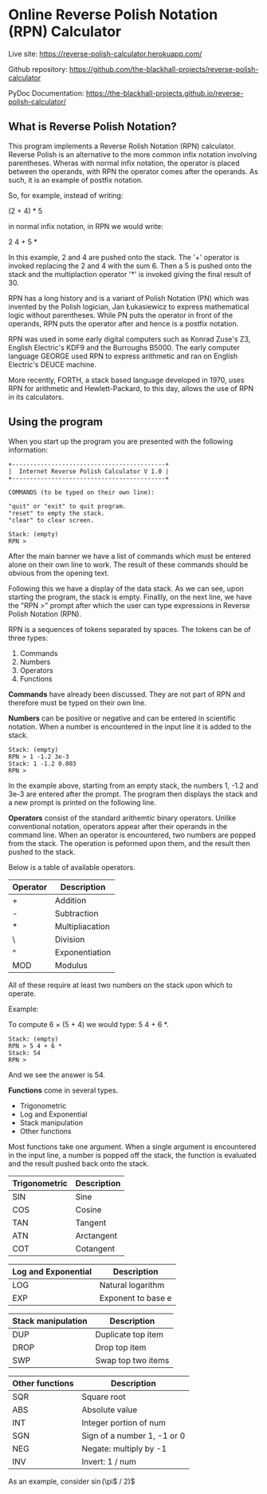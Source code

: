 # Online Reverse Polish Notation (RPN) Calculator

Live site: https://reverse-polish-calculator.herokuapp.com/

Github repository:
https://github.com/the-blackhall-projects/reverse-polish-calculator

PyDoc Documentation:
https://the-blackhall-projects.github.io/reverse-polish-calculator/



## What is Reverse Polish Notation?

This program implements a Reverse Rolish Notation (RPN) calculator.  Reverse Polish is an alternative to the more common infix notation involving parentheses. Wheras with normal infix notation, the operator is placed between the operands, with RPN the operator comes after the operands.  As such, it is an example of postfix notation.

So, for example, instead of writing:

(2 + 4) * 5 

in normal infix notation, in RPN we would write:

2 4 + 5 *

In this example, 2 and 4 are pushed onto the stack.  The '+' operator
is invoked replacing the 2 and 4 with the sum 6.  Then a 5 is pushed onto
the stack and the multiplaction operator '*' is invoked giving the final result of 30.  

RPN has a long history and is a variant of Polish Notation (PN) which was invented by the Polish logician, Jan Łukasiewicz to express mathematical logic without parentheses.  While PN puts the operator in front of the operands, RPN puts the operator after and hence is a postfix notation.

RPN was used in some early digital computers such as Konrad Zuse's Z3, English Electric's KDF9 and the Burroughs B5000.  The early computer language GEORGE used RPN to express arithmetic and ran on English Electric's DEUCE machine.

More recently, FORTH, a stack based language developed in 1970, uses RPN for arithmetic and Hewlett-Packard, to this day, allows the use of RPN in its calculators.  



## Using the program

When you start up the program you are presented with the following information:

``` 
+-------------------------------------------+
|  Internet Reverse Polish Calculator V 1.0 |
+-------------------------------------------+

COMMANDS (to be typed on their own line):

"quit" or "exit" to quit program.
"reset" to empty the stack.
"clear" to clear screen.

Stack: (empty)
RPN > 
```
After the main banner we have a list of commands which must be entered alone
on their own line to work.  The result of these commands should be obvious from the opening text.

Following this we have a display of the data stack.  As we can see, upon starting the program, the stack is empty.
Finallly, on the next line, we have the "RPN >" prompt after which the user 
can type expressions in Reverse Polish Notation (RPN).

RPN is a sequences of tokens separated by spaces.  The tokens can be of three
types:

1. Commands
1. Numbers
1. Operators
1. Functions

**Commands** have already been discussed.  They are not part of RPN and therefore must be typed on their own line. 

**Numbers** can be positive or negative and can be entered in scientific notation.  When a number is encountered in the input line it is added to the stack. 
```
Stack: (empty)
RPN > 1 -1.2 3e-3
Stack: 1 -1.2 0.003
RPN > 
```
In the example above, starting from an empty stack, the numbers 1, -1.2 and 3e-3 are entered after the prompt.  The program then displays the stack and a new
prompt is printed on the following line.

**Operators** consist of the standard arithemtic binary operators.  Unlike conventional notation, operators appear after their operands in the command line.  When an operator is encountered, two numbers are popped from the stack.  The operation is peformed upon them, and the result then pushed to the stack.

Below is a table of available operators.

| Operator      | Description |
| ----------- | ----------- |
| +      | Addition       |
| -   | Subtraction        |
| \*   | Multipliacation   |
|\\   | Division        |
|^   | Exponentiation     |
|MOD   | Modulus     |

All of these require at least two numbers on the stack upon which to operate.

Example:

To compute 6 × (5 + 4) we would type: 5 4 + 6 *.

```
Stack: (empty)
RPN > 5 4 + 6 *
Stack: 54
RPN > 
```
And we see the answer is 54.

**Functions** come in several types. 
- Trigonometric
- Log and Exponential
- Stack manipulation
- Other functions

Most functions take one argument.  When a single argument is encountered
in the input line, a number is popped off the stack, the function is 
evaluated and the result pushed back onto the stack.

| Trigonometric      | Description |
| ----------- | ----------- |
| SIN      | Sine       |
| COS   | Cosine        |
| TAN   | Tangent   |
| ATN   | Arctangent        |
| COT   | Cotangent        |

| Log and Exponential      | Description |
| ----------- | ----------- |
| LOG      | Natural logarithm       |
| EXP   | Exponent to base e        |

| Stack manipulation      | Description |
| ----------- | ----------- |
| DUP      | Duplicate top item |
| DROP   | Drop top item       |
| SWP   | Swap top two items       |

| Other functions      | Description |
| ----------- | ----------- |
| SQR   | Square root   |
| ABS   | Absolute value   |
| INT      | Integer portion of num |
| SGN   | Sign of a number 1, -1 or 0 |
| NEG   | Negate: multiply by -1   |
| INV   | Invert: 1 / num   |

As an example, consider $\sin($\pi$ / 2)$





